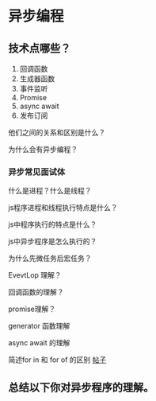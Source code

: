 # 异步编程

## 技术点哪些？

1. 回调函数
2. 生成器函数
3. 事件监听
4. Promise
5. async await
6. 发布订阅

他们之间的关系和区别是什么？


为什么会有异步编程？


### 异步常见面试体

什么是进程？什么是线程？


js程序进程和线程执行特点是什么？


js中程序执行的特点是什么？


js中异步程序是怎么执行的？


为什么先微任务后宏任务？


EvevtLop 理解？


回调函数的理解？


promise理解？


generator 函数理解


async await 的理解


简述for in 和 for of 的区别
[帖子](https://blog.csdn.net/m0_71231013/article/details/125158342?ops_request_misc=%257B%2522request%255Fid%2522%253A%2522166337972116782390592792%2522%252C%2522scm%2522%253A%252220140713.130102334..%2522%257D&request_id=166337972116782390592792&biz_id=0&utm_medium=distribute.pc_search_result.none-task-blog-2~all~top_click~default-1-125158342-null-null.142^v47^pc_rank_34_default_3,201^v3^add_ask&utm_term=for%20of%20%E5%92%8Cfor%20in%E5%8C%BA%E5%88%AB&spm=1018.2226.3001.4187)


## 总结以下你对异步程序的理解。





